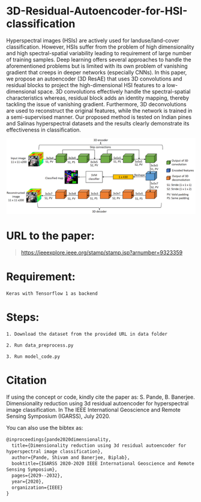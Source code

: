 # 3D-Residual-Autoencoder-for-HSI-classification

Hyperspectral images (HSIs) are actively used for landuse/land-cover classification. However, HSIs suffer from the problem of high dimensionality and high spectral-spatial variability leading to requirement of large number of training samples. Deep learning offers several approaches to handle the aforementioned problems but is limited with its own problem of vanishing gradient that creeps in deeper networks (especially CNNs). In this paper, we propose an autoencoder (3D ResAE) that uses 3D convolutions and residual blocks to project the high-dimensional HSI features to a low- dimensional space. 3D convolutions effectively handle the spectral-spatial characteristics whereas, residual block adds an identity mapping, thereby tackling the issue of vanishing gradient. Furthermore, 3D deconvolutions are used to reconstruct the original features, while the network is trained in a semi-supervised manner. Our proposed method is tested on Indian pines and Salinas hyperspectral datasets and the results clearly demonstrate its effectiveness in classification.

![alt text](images/3DAE.png)

# URL to the paper: 
>https://ieeexplore.ieee.org/stamp/stamp.jsp?arnumber=9323359

# Requirement:

```
Keras with Tensorflow 1 as backend
```
# Steps:

```
1. Download the dataset from the provided URL in data folder
```
```
2. Run data_preprocess.py
```
```
3. Run model_code.py
```
# Citation
If using the concept or code, kindly cite the paper as: S. Pande, B. Banerjee. Dimensionality reduction using 3d residual autoencoder for hyperspectral image classification. In The IEEE International Geoscience and Remote Sensing Symposium (IGARSS), July 2020.

You can also use the bibtex as:
```
@inproceedings{pande2020dimensionality,
  title={Dimensionality reduction using 3d residual autoencoder for hyperspectral image classification},
  author={Pande, Shivam and Banerjee, Biplab},
  booktitle={IGARSS 2020-2020 IEEE International Geoscience and Remote Sensing Symposium},
  pages={2029--2032},
  year={2020},
  organization={IEEE}
}
```
